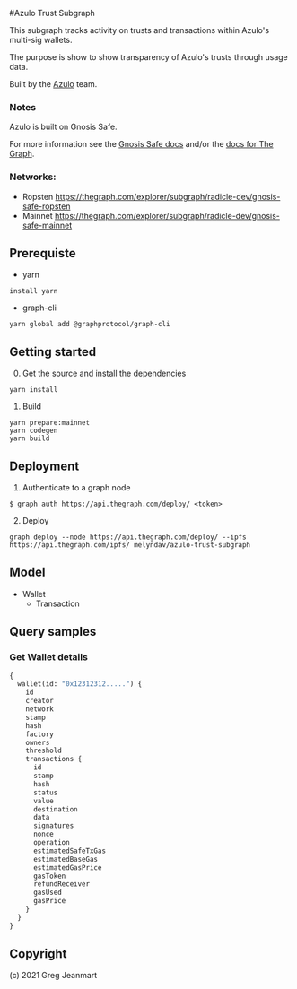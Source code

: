 #Azulo Trust Subgraph

This subgraph tracks activity on trusts and transactions within Azulo's multi-sig wallets. 

The purpose is show to show transparency of Azulo's trusts through usage data. 

Built by the [Azulo](https://azulo.app) team.

### Notes
Azulo is built on Gnosis Safe. 

For more information see the [Gnosis Safe docs](https://gnosis-safe.readthedocs.io/en/latest/) and/or the [docs for The Graph](https://thegraph.com/docs/).


### Networks:

- Ropsten https://thegraph.com/explorer/subgraph/radicle-dev/gnosis-safe-ropsten
- Mainnet https://thegraph.com/explorer/subgraph/radicle-dev/gnosis-safe-mainnet

## Prerequiste

- yarn
```
install yarn
```

- graph-cli

```
yarn global add @graphprotocol/graph-cli
```

## Getting started

0. Get the source and install the dependencies

```
yarn install
```

1. Build

```
yarn prepare:mainnet
yarn codegen
yarn build
```

## Deployment

1. Authenticate to a graph node

```
$ graph auth https://api.thegraph.com/deploy/ <token>
```

2. Deploy

```
graph deploy --node https://api.thegraph.com/deploy/ --ipfs https://api.thegraph.com/ipfs/ melyndav/azulo-trust-subgraph
```

## Model

- Wallet
    -  Transaction

## Query samples

### Get Wallet details

```graphql
{
  wallet(id: "0x12312312.....") {
    id
    creator
    network
    stamp
    hash
    factory
    owners
    threshold
    transactions {
      id
      stamp
      hash
      status
      value
      destination
      data
      signatures
      nonce
      operation
      estimatedSafeTxGas
      estimatedBaseGas
      estimatedGasPrice
      gasToken
      refundReceiver
      gasUsed
      gasPrice
    }
  }
}

```
## Copyright

(c) 2021 Greg Jeanmart
